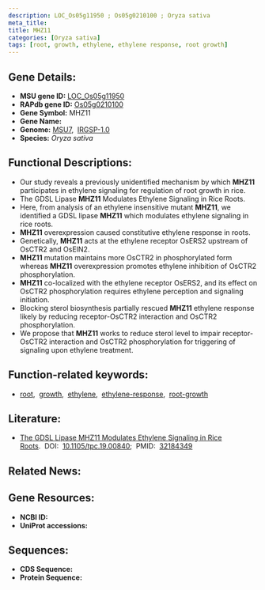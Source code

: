 ```yaml
---
description: LOC_Os05g11950 ; Os05g0210100 ; Oryza sativa
meta_title:
title: MHZ11
categories: [Oryza sativa]
tags: [root, growth, ethylene, ethylene response, root growth]
---
```


## Gene Details:
- **MSU gene ID:** [LOC_Os05g11950](http://rice.uga.edu/cgi-bin/ORF_infopage.cgi?orf=LOC_Os05g11950)  
- **RAPdb gene ID:** [Os05g0210100](https://rapdb.dna.affrc.go.jp/locus/?name=Os05g0210100)  
- **Gene Symbol:** MHZ11
- **Gene Name:**
- **Genome:**  [MSU7](http://rice.uga.edu/),&nbsp;&nbsp;[IRGSP-1.0](https://rapdb.dna.affrc.go.jp/download/irgsp1.html)
- **Species:** *Oryza sativa*

## Functional Descriptions:
   - Our study reveals a previously unidentified mechanism by which **MHZ11** participates in ethylene signaling for regulation of root growth in rice.
   - The GDSL Lipase **MHZ11** Modulates Ethylene Signaling in Rice Roots.
   - Here, from analysis of an ethylene insensitive mutant **MHZ11**, we identified a GDSL lipase **MHZ11** which modulates ethylene signaling in rice roots.
   - **MHZ11** overexpression caused constitutive ethylene response in roots.
   - Genetically, **MHZ11** acts at the ethylene receptor OsERS2 upstream of OsCTR2 and OsEIN2.
   - **MHZ11** mutation maintains more OsCTR2 in phosphorylated form whereas **MHZ11** overexpression promotes ethylene inhibition of OsCTR2 phosphorylation.
   - **MHZ11** co-localized with the ethylene receptor OsERS2, and its effect on OsCTR2 phosphorylation requires ethylene perception and signaling initiation.
   - Blocking sterol biosynthesis partially rescued **MHZ11** ethylene response likely by reducing receptor-OsCTR2 interaction and OsCTR2 phosphorylation.
   - We propose that **MHZ11** works to reduce sterol level to impair receptor-OsCTR2 interaction and OsCTR2 phosphorylation for triggering of signaling upon ethylene treatment.

## Function-related keywords:
   - [root](/tags/root/),&nbsp;&nbsp;[growth](/tags/growth/),&nbsp;&nbsp;[ethylene](/tags/ethylene/),&nbsp;&nbsp;[ethylene-response](/tags/ethylene-response/),&nbsp;&nbsp;[root-growth](/tags/root-growth/)

## Literature:
   - [The GDSL Lipase MHZ11 Modulates Ethylene Signaling in Rice Roots](https://www.doi.org/10.1105/tpc.19.00840).&nbsp;&nbsp;DOI:&nbsp;&nbsp;[10.1105/tpc.19.00840](https://www.doi.org/10.1105/tpc.19.00840);&nbsp;&nbsp;PMID:&nbsp;&nbsp;[32184349](https://pubmed.ncbi.nlm.nih.gov/32184349/)

## Related News:

## Gene Resources:
- **NCBI ID:**  []()
- **UniProt accessions:** [](https://www.uniprot.org/uniprotkb//entry)

## Sequences:
- **CDS Sequence:**
- **Protein Sequence:**
